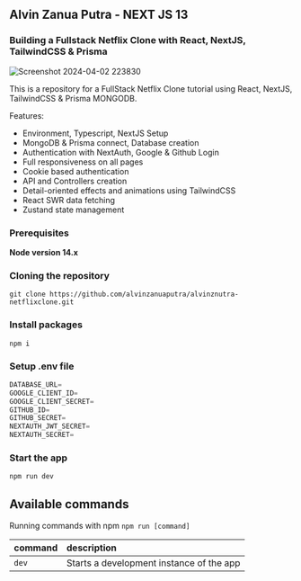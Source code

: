 ## Alvin Zanua Putra - NEXT JS 13

### Building a Fullstack Netflix Clone with React, NextJS, TailwindCSS & Prisma


![Screenshot 2024-04-02 223830](https://github.com/alvinzanuaputra/alvinznutra-netflixclone/assets/140075243/63ac4e09-347f-43cf-ab95-f16cfb70393f)


This is a repository for a FullStack Netflix Clone tutorial using React, NextJS, TailwindCSS & Prisma MONGODB.


Features:

- Environment, Typescript, NextJS Setup
- MongoDB & Prisma connect, Database creation
- Authentication with NextAuth, Google & Github Login
- Full responsiveness on all pages
- Cookie based authentication
- API and Controllers creation
- Detail-oriented effects and animations using TailwindCSS
- React SWR data fetching
- Zustand state management

### Prerequisites

**Node version 14.x**

### Cloning the repository

```shell
git clone https://github.com/alvinzanuaputra/alvinznutra-netflixclone.git
```

### Install packages

```shell
npm i
```

### Setup .env file


```js
DATABASE_URL=
GOOGLE_CLIENT_ID=
GOOGLE_CLIENT_SECRET=
GITHUB_ID=
GITHUB_SECRET=
NEXTAUTH_JWT_SECRET=
NEXTAUTH_SECRET=
```

### Start the app

```shell
npm run dev
```

## Available commands

Running commands with npm `npm run [command]`

| command         | description                              |
| :-------------- | :--------------------------------------- |
| `dev`           | Starts a development instance of the app |